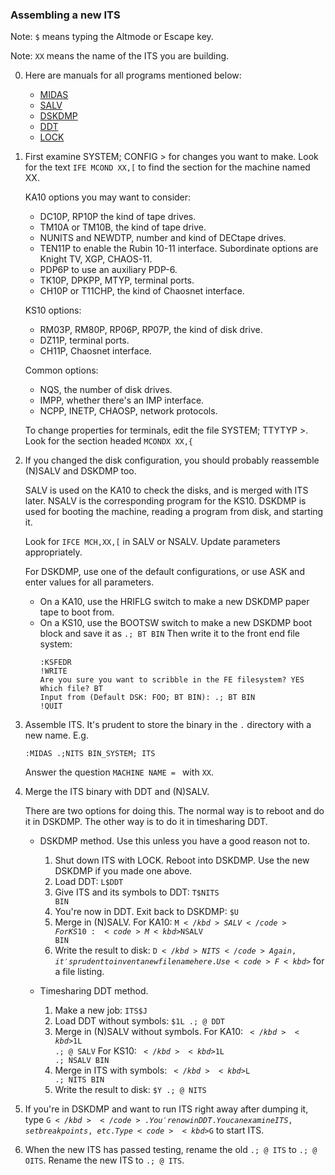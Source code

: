 ### Assembling a new ITS

Note: <code><kbd>$</kbd></code> means typing the Altmode or Escape key.

Note: `XX` means the name of the ITS you are building.

0. Here are manuals for all programs mentioned below:

   - [MIDAS](info/midas.26)
   - [SALV](kshack/nsalv.order)
   - [DSKDMP](sysdoc/dskdmp.order)
   - [DDT](_info_/ddtord.1462)
   - [LOCK](_info_/lock.order)

1. First examine SYSTEM; CONFIG > for changes you want to make.  Look for the text `IFE MCOND XX,[` to find the section for the machine named XX.

   KA10 options you may want to consider:
   - DC10P, RP10P the kind of tape drives.
   - TM10A or TM10B, the kind of tape drive.
   - NUNITS and NEWDTP, number and kind of DECtape drives.
   - TEN11P to enable the Rubin 10-11 interface.  Subordinate options are Knight TV, XGP, CHAOS-11.
   - PDP6P to use an auxiliary PDP-6.
   - TK10P, DPKPP, MTYP, terminal ports.
   - CH10P or T11CHP, the kind of Chaosnet interface.

   KS10 options:
   - RM03P, RM80P, RP06P, RP07P, the kind of disk drive.
   - DZ11P, terminal ports.
   - CH11P, Chaosnet interface.

   Common options:
   - NQS, the number of disk drives.
   - IMPP, whether there's an IMP interface.
   - NCPP, INETP, CHAOSP, network protocols.

   To change properties for terminals, edit the file SYSTEM; TTYTYP >.
   Look for the section headed `MCONDX XX,{`


2. If you changed the disk configuration, you should probably reassemble (N)SALV and DSKDMP too.

   SALV is used on the KA10 to check the disks, and is merged with ITS later.  NSALV is the corresponding program for the KS10.  DSKDMP is used for booting the machine, reading a program from disk, and starting it.

   Look for `IFCE MCH,XX,[` in SALV or NSALV.  Update parameters appropriately.

   For DSKDMP, use one of the default configurations, or use ASK and enter values for all parameters.
   - On a KA10, use the HRIFLG switch to make a new DSKDMP paper tape to boot from.
   - On a KS10, use the BOOTSW switch to make a new DSKDMP boot block and save it as `.; BT BIN`  Then write it to the front end file system:
     ```
     :KSFEDR
     !WRITE
     Are you sure you want to scribble in the FE filesystem? YES
     Which file? BT
     Input from (Default DSK: FOO; BT BIN): .; BT BIN
     !QUIT
     ```

3. Assemble ITS.  It's prudent to store the binary in the `.` directory with a new name.  E.g.

   `:MIDAS .;NITS BIN_SYSTEM; ITS`

   Answer the question `MACHINE NAME = ` with `XX`.

4. Merge the ITS binary with DDT and (N)SALV.

   There are two options for doing this.  The normal way is to reboot and do it in DSKDMP.  The other way is to do it in timesharing DDT.

   - DSKDMP method.  Use this unless you have a good reason not to.

     1. Shut down ITS with LOCK.  Reboot into DSKDMP.  Use the new DSKDMP if you made one above.
     2. Load DDT: <code>L<kbd>$</kbd>DDT</code>
     3. Give ITS and its symbols to DDT: <code>T<kbd>$</kbd>NITS BIN</code>
     4. You're now in DDT.  Exit back to DSKDMP: <code><kbd>$</kbd>U</code>
     5. Merge in (N)SALV.  For KA10: <code>M<kbd>$</kbd>SALV</code>  For KS10: <code>M<kbd>$</kbd>NSALV BIN</code>
     6. Write the result to disk: <code>D<kbd>$</kbd>NITS</code>  Again, it's prudent to invent a new file name here.  Use <code>F<kbd>$</kbd></code> for a file listing.

   - Timesharing DDT method.

     1. Make a new job: <code>ITS<kbd>$</kbd>J</code>
     2. Load DDT without symbols: <code><kbd>$</kbd>1L .; @ DDT</code>
     3. Merge in (N)SALV without symbols.  For KA10: <code><kbd>$</kbd><kbd>$</kbd>1L .; @ SALV</code>  For KS10: <code><kbd>$</kbd><kbd>$</kbd>1L .; NSALV BIN</code>
     4. Merge in ITS with symbols: <code><kbd>$</kbd><kbd>$</kbd>L .; NITS BIN</code>
     5. Write the result to disk: <code><kbd>$</kbd>Y .; @ NITS</code>

5. If you're in DSKDMP and want to run ITS right away after dumping it, type <code>G<kbd>$</kbd></code>.  You're now in DDT.  You can examine ITS, set breakpoints, etc.  Type <code><kbd>$</kbd>G</code> to start ITS.

6. When the new ITS has passed testing, rename the old `.; @ ITS` to `.; @ OITS`.  Rename the new ITS to `.; @ ITS`.
